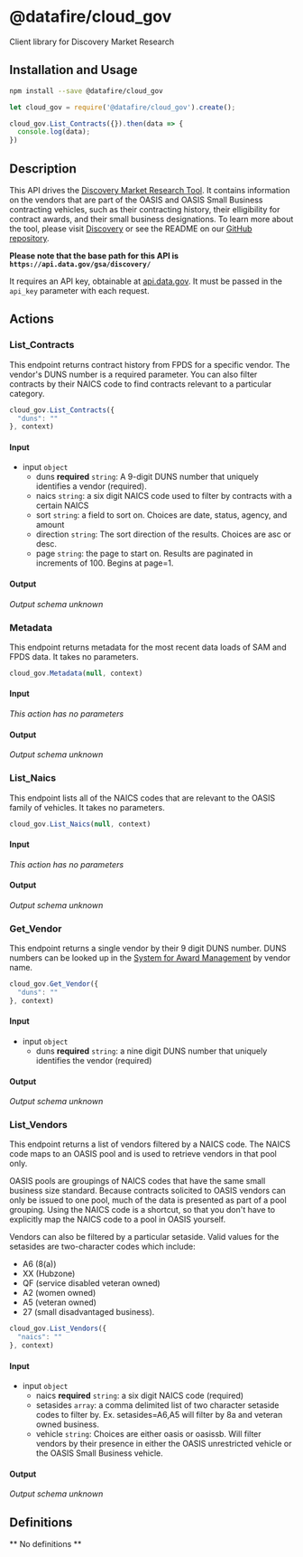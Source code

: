 # @datafire/cloud_gov

Client library for Discovery Market Research

## Installation and Usage
```bash
npm install --save @datafire/cloud_gov
```
```js
let cloud_gov = require('@datafire/cloud_gov').create();

cloud_gov.List_Contracts({}).then(data => {
  console.log(data);
})
```

## Description

<p>This API drives the <a href="https://discovery.gsa.gov">Discovery Market Research Tool</a>.
It contains information on the vendors that are part of the OASIS and OASIS Small Business contracting vehicles, such as their contracting history, their elligibility for contract awards, and their small business designations.
To learn more about the tool, please visit <a href="https://discovery.gsa.gov">Discovery</a> or see the README on our <a href="https://github.com/18F/mirage">GitHub repository</a>.</p>
<p><strong>Please note that the base path for this API is <code>https://api.data.gov/gsa/discovery/</code></strong></p>
<p>It requires an API key, obtainable at <a href="http://api.data.gov/">api.data.gov</a>.
It must be passed in the <code>api_key</code> parameter with each request.</p>

## Actions

### List_Contracts
<p>This endpoint returns contract history from FPDS for a specific vendor. The vendor's DUNS number is a required parameter. You can also filter contracts by their NAICS code to find contracts relevant to a particular category.  </p>


```js
cloud_gov.List_Contracts({
  "duns": ""
}, context)
```

#### Input
* input `object`
  * duns **required** `string`: A 9-digit DUNS number that uniquely identifies a vendor (required).
  * naics `string`: a six digit NAICS code used to filter by contracts with a certain NAICS
  * sort `string`: a field to sort on. Choices are date, status, agency, and amount
  * direction `string`: The sort direction of the results. Choices are asc or desc.
  * page `string`: the page to start on. Results are paginated in increments of 100. Begins at page=1.

#### Output
*Output schema unknown*

### Metadata
<p>This endpoint returns metadata for the most recent data loads of SAM and FPDS data. It takes no parameters.  </p>


```js
cloud_gov.Metadata(null, context)
```

#### Input
*This action has no parameters*

#### Output
*Output schema unknown*

### List_Naics
<p>This endpoint lists all of the NAICS codes that are relevant to the OASIS family of vehicles. It takes no parameters.  </p>


```js
cloud_gov.List_Naics(null, context)
```

#### Input
*This action has no parameters*

#### Output
*Output schema unknown*

### Get_Vendor
<p>This endpoint returns a single vendor by their 9 digit DUNS number. DUNS numbers can be looked up in the <a href="https://www.sam.gov">System for Award Management</a> by vendor name.  </p>


```js
cloud_gov.Get_Vendor({
  "duns": ""
}, context)
```

#### Input
* input `object`
  * duns **required** `string`: a nine digit DUNS number that uniquely identifies the vendor (required)

#### Output
*Output schema unknown*

### List_Vendors
<p>This endpoint returns a list of vendors filtered by a NAICS code. The NAICS code maps to an OASIS pool and is used to retrieve vendors in that pool only.</p>
<p>OASIS pools are groupings of NAICS codes that have the same small business size standard. Because contracts solicited to OASIS vendors can only be issued to one pool, much of the data is presented as part of a pool grouping. Using the NAICS code is a shortcut, so that you don't have to explicitly map the NAICS code to a pool in OASIS yourself.</p>
<p>Vendors can also be filtered by a particular setaside. Valid values for the setasides are two-character codes which include:</p>
<ul>
<li>A6 (8(a))</li>
<li>XX (Hubzone)</li>
<li>QF (service disabled veteran owned)</li>
<li>A2 (women owned)</li>
<li>A5 (veteran owned)</li>
<li>27 (small disadvantaged business).  </li>
</ul>


```js
cloud_gov.List_Vendors({
  "naics": ""
}, context)
```

#### Input
* input `object`
  * naics **required** `string`: a six digit NAICS code (required)
  * setasides `array`: a comma delimited list of two character setaside codes to filter by.  Ex. setasides=A6,A5  will filter by 8a and veteran owned business.
  * vehicle `string`: Choices are either oasis or oasissb. Will filter vendors by their presence in either the OASIS unrestricted vehicle or the OASIS Small Business vehicle.

#### Output
*Output schema unknown*



## Definitions

** No definitions **
